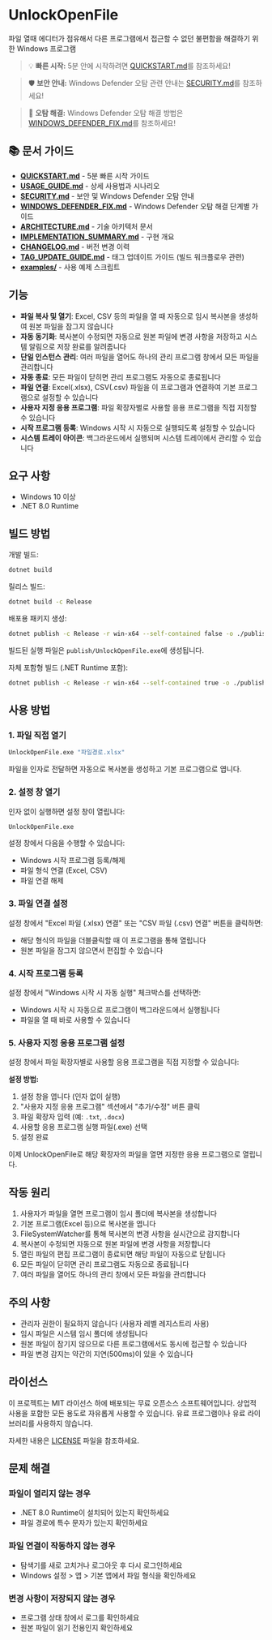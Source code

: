 # UnlockOpenFile

파일 열때 에디터가 점유해서 다른 프로그램에서 접근할 수 없던 불편함을 해결하기 위한 Windows 프로그램

> 💡 **빠른 시작:** 5분 안에 시작하려면 [QUICKSTART.md](QUICKSTART.md)를 참조하세요!

> 🛡️ **보안 안내:** Windows Defender 오탐 관련 안내는 [SECURITY.md](SECURITY.md)를 참조하세요!

> 🔧 **오탐 해결:** Windows Defender 오탐 해결 방법은 [WINDOWS_DEFENDER_FIX.md](WINDOWS_DEFENDER_FIX.md)를 참조하세요!

## 📚 문서 가이드

- **[QUICKSTART.md](QUICKSTART.md)** - 5분 빠른 시작 가이드
- **[USAGE_GUIDE.md](USAGE_GUIDE.md)** - 상세 사용법과 시나리오
- **[SECURITY.md](SECURITY.md)** - 보안 및 Windows Defender 오탐 안내
- **[WINDOWS_DEFENDER_FIX.md](WINDOWS_DEFENDER_FIX.md)** - Windows Defender 오탐 해결 단계별 가이드
- **[ARCHITECTURE.md](ARCHITECTURE.md)** - 기술 아키텍처 문서
- **[IMPLEMENTATION_SUMMARY.md](IMPLEMENTATION_SUMMARY.md)** - 구현 개요
- **[CHANGELOG.md](CHANGELOG.md)** - 버전 변경 이력
- **[TAG_UPDATE_GUIDE.md](TAG_UPDATE_GUIDE.md)** - 태그 업데이트 가이드 (빌드 워크플로우 관련)
- **[examples/](examples/)** - 사용 예제 스크립트

## 기능

- **파일 복사 및 열기**: Excel, CSV 등의 파일을 열 때 자동으로 임시 복사본을 생성하여 원본 파일을 잠그지 않습니다
- **자동 동기화**: 복사본이 수정되면 자동으로 원본 파일에 변경 사항을 저장하고 시스템 알림으로 저장 완료를 알려줍니다
- **단일 인스턴스 관리**: 여러 파일을 열어도 하나의 관리 프로그램 창에서 모든 파일을 관리합니다
- **자동 종료**: 모든 파일이 닫히면 관리 프로그램도 자동으로 종료됩니다
- **파일 연결**: Excel(.xlsx), CSV(.csv) 파일을 이 프로그램과 연결하여 기본 프로그램으로 설정할 수 있습니다
- **사용자 지정 응용 프로그램**: 파일 확장자별로 사용할 응용 프로그램을 직접 지정할 수 있습니다
- **시작 프로그램 등록**: Windows 시작 시 자동으로 실행되도록 설정할 수 있습니다
- **시스템 트레이 아이콘**: 백그라운드에서 실행되며 시스템 트레이에서 관리할 수 있습니다

## 요구 사항

- Windows 10 이상
- .NET 8.0 Runtime

## 빌드 방법

개발 빌드:
```bash
dotnet build
```

릴리스 빌드:
```bash
dotnet build -c Release
```

배포용 패키지 생성:
```bash
dotnet publish -c Release -r win-x64 --self-contained false -o ./publish
```

빌드된 실행 파일은 `publish/UnlockOpenFile.exe`에 생성됩니다.

자체 포함형 빌드 (.NET Runtime 포함):
```bash
dotnet publish -c Release -r win-x64 --self-contained true -o ./publish-standalone
```

## 사용 방법

### 1. 파일 직접 열기

```bash
UnlockOpenFile.exe "파일경로.xlsx"
```

파일을 인자로 전달하면 자동으로 복사본을 생성하고 기본 프로그램으로 엽니다.

### 2. 설정 창 열기

인자 없이 실행하면 설정 창이 열립니다:

```bash
UnlockOpenFile.exe
```

설정 창에서 다음을 수행할 수 있습니다:
- Windows 시작 프로그램 등록/해제
- 파일 형식 연결 (Excel, CSV)
- 파일 연결 해제

### 3. 파일 연결 설정

설정 창에서 "Excel 파일 (.xlsx) 연결" 또는 "CSV 파일 (.csv) 연결" 버튼을 클릭하면:
- 해당 형식의 파일을 더블클릭할 때 이 프로그램을 통해 열립니다
- 원본 파일을 잠그지 않으면서 편집할 수 있습니다

### 4. 시작 프로그램 등록

설정 창에서 "Windows 시작 시 자동 실행" 체크박스를 선택하면:
- Windows 시작 시 자동으로 프로그램이 백그라운드에서 실행됩니다
- 파일을 열 때 바로 사용할 수 있습니다

### 5. 사용자 지정 응용 프로그램 설정

설정 창에서 파일 확장자별로 사용할 응용 프로그램을 직접 지정할 수 있습니다:

**설정 방법:**
1. 설정 창을 엽니다 (인자 없이 실행)
2. "사용자 지정 응용 프로그램" 섹션에서 "추가/수정" 버튼 클릭
3. 파일 확장자 입력 (예: `.txt`, `.docx`)
4. 사용할 응용 프로그램 실행 파일(.exe) 선택
5. 설정 완료

이제 UnlockOpenFile로 해당 확장자의 파일을 열면 지정한 응용 프로그램으로 열립니다.

## 작동 원리

1. 사용자가 파일을 열면 프로그램이 임시 폴더에 복사본을 생성합니다
2. 기본 프로그램(Excel 등)으로 복사본을 엽니다
3. FileSystemWatcher를 통해 복사본의 변경 사항을 실시간으로 감지합니다
4. 복사본이 수정되면 자동으로 원본 파일에 변경 사항을 저장합니다
5. 열린 파일의 편집 프로그램이 종료되면 해당 파일이 자동으로 닫힙니다
6. 모든 파일이 닫히면 관리 프로그램도 자동으로 종료됩니다
7. 여러 파일을 열어도 하나의 관리 창에서 모든 파일을 관리합니다

## 주의 사항

- 관리자 권한이 필요하지 않습니다 (사용자 레벨 레지스트리 사용)
- 임시 파일은 시스템 임시 폴더에 생성됩니다
- 원본 파일이 잠기지 않으므로 다른 프로그램에서도 동시에 접근할 수 있습니다
- 파일 변경 감지는 약간의 지연(500ms)이 있을 수 있습니다

## 라이선스

이 프로젝트는 MIT 라이선스 하에 배포되는 무료 오픈소스 소프트웨어입니다. 상업적 사용을 포함한 모든 용도로 자유롭게 사용할 수 있습니다. 유료 프로그램이나 유료 라이브러리를 사용하지 않습니다.

자세한 내용은 [LICENSE](LICENSE) 파일을 참조하세요.

## 문제 해결

### 파일이 열리지 않는 경우
- .NET 8.0 Runtime이 설치되어 있는지 확인하세요
- 파일 경로에 특수 문자가 있는지 확인하세요

### 파일 연결이 작동하지 않는 경우
- 탐색기를 새로 고치거나 로그아웃 후 다시 로그인하세요
- Windows 설정 > 앱 > 기본 앱에서 파일 형식을 확인하세요

### 변경 사항이 저장되지 않는 경우
- 프로그램 상태 창에서 로그를 확인하세요
- 원본 파일이 읽기 전용인지 확인하세요
